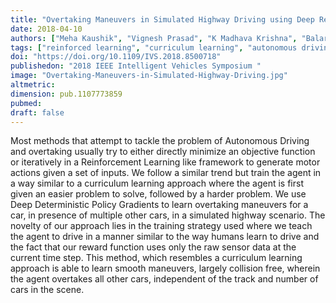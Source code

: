 ```yaml
---
title: "Overtaking Maneuvers in Simulated Highway Driving using Deep Reinforcement Learning"
date: 2018-04-10
authors: ["Meha Kaushik", "Vignesh Prasad", "K Madhava Krishna", "Balaraman Ravindran"]
tags: ["reinforced learning", "curriculum learning", "autonomous driving"]
doi: "https://doi.org/10.1109/IVS.2018.8500718"
publishedon: "2018 IEEE Intelligent Vehicles Symposium "
image: "Overtaking-Maneuvers-in-Simulated-Highway-Driving.jpg"
altmetric: 
dimension: pub.1107773859
pubmed:
draft: false
---
```


Most methods that attempt to tackle the problem of Autonomous Driving and overtaking usually try to either directly minimize an objective function or iteratively in a Reinforcement Learning like framework to generate motor actions given a set of inputs. We follow a similar trend but train the agent in a way similar to a curriculum learning approach where the agent is first given an easier problem to solve, followed by a harder problem. We use Deep Deterministic Policy Gradients to learn overtaking maneuvers for a car, in presence of multiple other cars, in a simulated highway scenario. The novelty of our approach lies in the training strategy used where we teach the agent to drive in a manner similar to the way humans learn to drive and the fact that our reward function uses only the raw sensor data at the current time step. This method, which resembles a curriculum learning approach is able to learn smooth maneuvers, largely collision free, wherein the agent overtakes all other cars, independent of the track and number of cars in the scene.